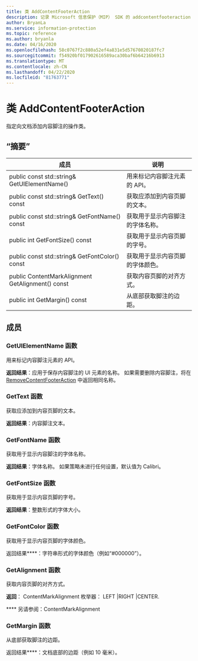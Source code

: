 ```yaml
---
title: 类 AddContentFooterAction
description: 记录 Microsoft 信息保护（MIP） SDK 的 addcontentfooteraction：：未定义的类。
author: BryanLa
ms.service: information-protection
ms.topic: reference
ms.author: bryanla
ms.date: 04/16/2020
ms.openlocfilehash: 58c0767f2c880a52ef4a831e5d57670820187fc7
ms.sourcegitcommit: f54920bf017902616589aca30baf6b64216b6913
ms.translationtype: MT
ms.contentlocale: zh-CN
ms.lasthandoff: 04/22/2020
ms.locfileid: "81763771"
---
```

# <a name="class-addcontentfooteraction"></a>类 AddContentFooterAction 
指定向文档添加内容脚注的操作类。
  
## <a name="summary"></a>“摘要”
 成员                        | 说明                                
--------------------------------|---------------------------------------------
public const std::string& GetUIElementName()  |  用来标记内容脚注元素的 API。
public const std::string& GetText() const  |  获取应添加到内容页脚的文本。
public const std::string& GetFontName() const  |  获取用于显示内容脚注的字体名称。
public int GetFontSize() const  |  获取用于显示内容页脚的字号。
public const std::string& GetFontColor() const  |  获取用于显示内容页脚的字体颜色。
public ContentMarkAlignment GetAlignment() const  |  获取内容页脚的对齐方式。
public int GetMargin() const  |  从底部获取脚注的边距。
  
## <a name="members"></a>成员
  
### <a name="getuielementname-function"></a>GetUIElementName 函数
用来标记内容脚注元素的 API。

  
**返回结果**：应用于保存内容脚注的 UI 元素的名称。 如果需要删除内容脚注，将在 [RemoveContentFooterAction](class_mip_removecontentfooteraction.md) 中返回相同名称。
  
### <a name="gettext-function"></a>GetText 函数
获取应添加到内容页脚的文本。

  
**返回结果**：内容脚注文本。
  
### <a name="getfontname-function"></a>GetFontName 函数
获取用于显示内容脚注的字体名称。

  
**返回结果**：字体名称。 如果策略未进行任何设置，默认值为 Calibri。
  
### <a name="getfontsize-function"></a>GetFontSize 函数
获取用于显示内容页脚的字号。

  
**返回结果**：整数形式的字体大小。
  
### <a name="getfontcolor-function"></a>GetFontColor 函数
获取用于显示内容页脚的字体颜色。

  
返回结果****：字符串形式的字体颜色（例如“#000000”）。
  
### <a name="getalignment-function"></a>GetAlignment 函数
获取内容页脚的对齐方式。

  
**返回**： ContentMarkAlignment 枚举器： LEFT |RIGHT |CENTER. 
  
**** 另请参阅：ContentMarkAlignment
  
### <a name="getmargin-function"></a>GetMargin 函数
从底部获取脚注的边距。

  
返回结果****：文档底部的边距（例如 10 毫米）。